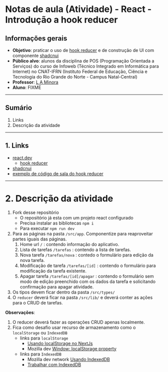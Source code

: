 # Notas de aula (Atividade) - React - Introdução a hook reducer

## Informações gerais
- **Objetivo**: praticar o uso de [hook reducer](https://react.dev/reference/react/useReducer) e de construção de UI com componente [shadcnui](https://ui.shadcn.com/)
- **Público alvo**: alunos da disciplina de POS (Programação Orientada a Serviços) do curso de Infoweb (Técnico Integrado em Informática para Internet) no CNAT-IFRN (Instituto Federal de Educação, Ciência e Tecnologia do Rio Grande do Norte - Campus Natal-Central)
- **Professor**: [L A Minora](https://github.com/leonardo-minora/)
- **Aluno**: FIXME

---
## Sumário

1. Links
2. Descrição da atividade

---
## 1. Links
- [react.dev](https://react.dev/)
  - [hook reducer](https://react.dev/reference/react/useReducer)
- [shadcnui](https://ui.shadcn.com/)
- [exemplo de código de sala do hook reducer](https://github.com/infoweb-pos/2025-pos-exemplo-react-reducer)

---
# 2. Descrição da atividade
1. Fork desse repositório
   - O repositório já esta com um projeto react configurado
   - Precisa instalar as bibliotecas `npm i`
   - Para executar `npm run dev` 
2. Para as páginas na pasta `/src/app`. Componentize para reaproveitar partes iguais das páginas.
   1. Home url `/` : contendo informação do aplicativo.
   2. Lista de tarefas `/tarefas` : contendo a lista de tarefas.
   3. Nova tarefa `/tarefas/nova` : contedo o formulário para edição da nova tarefa.
   4. Modificação de tarefa `/tarefas/[id]` : contendo o formulário para modificação da tarefa existente.
   5. Apagar tarefa `/tarefas/[id]/apagar` : contendo o formulário sem modo de edição preenchido com os dados da tarefa e solicitando confirmação para apagar atividade.
3. Os tipos devem ficar dentro da pasta `/src/types/`
4. O `reducer` deverá ficar na pasta `/src/lib/` e deverá conter as ações para o CRUD de tarefas.

**Observações**:
1. O reducer deverá fazer as operações CRUD apenas localmente.
2. Fica como desafio usar recurso de armazenamento como o `localStorage` ou `IndexedDB`
   - links para `localStorage`
     - [Usando localStorage no NextJs](https://dev.to/andpeicunha/usando-localstorage-no-nextjs-1319)
     - Mozilla dev [Window: localStorage property](https://developer.mozilla.org/en-US/docs/Web/API/Window/localStorage)
   - links para `IndexedDB`
     - Mozilla dev network [Usando IndexedDB](https://developer.mozilla.org/pt-BR/docs/Web/API/IndexedDB_API/Using_IndexedDB)
     - [Trabalhar com IndexedDB](https://web.dev/articles/indexeddb?hl=pt-br)
